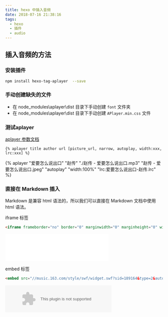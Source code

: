 ```yaml
---
title: hexo 中插入音频
date: 2018-07-16 21:38:16
tags:
  - hexo
  - 插件
  - audio
---
```

## 插入音频的方法

### 安装插件

``` bash
npm install hexo-tag-aplayer  --save
```

### 手动创建缺失的文件

- 在 node_modules\aplayer\dist 目录下手动创建 `font` 文件夹
- 在 node_modules\aplayer\dist 目录下手动创建 `APlayer.min.css` 文件

### 测试aplayer

[aplayer 参数文档](https://github.com/liaoyajun/hexo-tag-aplayer)
``` plain
{% aplayer title author url [picture_url, narrow, autoplay, width:xxx, lrc:xxx] %}
```
{% aplayer "爱要怎么说出口" "赵传" "./赵传 - 爱要怎么说出口.mp3" "赵传 - 爱要怎么说出口.jpeg" "autoplay" "width:100%" "lrc:爱要怎么说出口-赵传.lrc" %}

### 直接在 Markdown 插入

Markdown 是兼容 html 语法的，所以我们可以直接在 Markdown 文档中使用 html 语法。

iframe 标签
``` html
<iframe frameborder="no" border="0" marginwidth="0" marginheight="0" width=330 height=86 src="//music.163.com/outchain/player?type=2&id=189164&auto=1&height=66"></iframe>
```
<iframe frameborder="no" border="0" marginwidth="0" marginheight="0" width=330 height=86 src="//music.163.com/outchain/player?type=2&id=189164&auto=1&height=66"></iframe>

embed 标签
``` html
<embed src="//music.163.com/style/swf/widget.swf?sid=189164&type=2&auto=1&width=320&height=66" width="340" height="86"  allowNetworking="all"></embed>
```
<embed src="//music.163.com/style/swf/widget.swf?sid=189164&type=2&auto=1&width=320&height=66" width="340" height="86"  allowNetworking="all"></embed>




